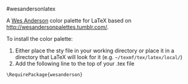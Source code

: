 #wesandersonlatex

A [Wes Anderson](https://en.wikipedia.org/wiki/Wes_Anderson) color palette for LaTeX based on http://wesandersonpalettes.tumblr.com/.

To install the color palette:

1. Either place the sty file in your working directory or place it in a directory that LaTeX will look for it (e.g. `~/texmf/tex/latex/local/`)
2. Add the following line to the top of your .tex file

 ```
 \RequirePackage{wesanderson}
 ```
